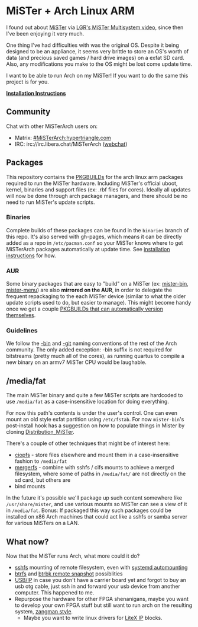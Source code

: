 # MiSTer + Arch Linux ARM

I found out about [MiSTer](https://github.com/MiSTer-devel/Main_MiSTer/wiki)
via [LGR's MiSTer Multisystem video](https://www.youtube.com/watch?v=qx45r-BRHxY),
since then I've been enjoying it very much.

One thing I've had difficulties with was the original OS. Despite it being
designed to be an appliance, it seems very brittle to store an OS's worth of
data (and precious saved games / hard drive images) on a exfat SD card.
Also, any modifications you make to the OS might be lost come update time.

I want to be able to run Arch on my MiSTer! If you want to do the same
this project is for you.

[**Installation Instructions**](INSTALL.md)

## Community

Chat with other MiSTerArch users on:

* Matrix: [#MiSTerArch:hypertriangle.com](https://matrix.to/#/#MiSTerArch:hypertriangle.com)
* IRC: irc://irc.libera.chat/MiSTerArch ([webchat](https://web.libera.chat/#MiSTerArch))

## Packages

This repository contains the [PKGBUILDs](https://wiki.archlinux.org/title/PKGBUILD)
for the arch linux arm packages required to run the MiSTer hardware. Including
MiSTer's official uboot, kernel, binaries and support files (ex: .rbf files for
cores). Ideally all updates will now be done through arch package managers,
and there should be no need to run MiSTer's update scripts.

### Binaries

Complete builds of these packages can be found in the `binaries`
branch of this repo. It's also served with gh-pages, which means it
can be directly added as a repo in `/etc/pacman.conf` so your MiSTer knows
where to get MiSTerArch packages automatically at update time. See
[installation instructions](INSTALL.md#repository-setup) for how.

### AUR
Some binary packages that are easy to "build" on a MiSTer (ex:
[mister-bin](https://aur.archlinux.org/packages/mister-bin),
[mister-menu](https://aur.archlinux.org/packages/mister-menu))
are also **mirrored on the AUR**, in order to delegate the frequent
repackaging to the each MiSTer device (similar to what the older
update scripts used to do, but easier to manage). This might become handy
once we get a couple [PKGBUILDs that can automatically version themselves](https://wiki.archlinux.org/title/VCS_package_guidelines#The_pkgver()_function).

### Guidelines
We follow the [-bin](https://wiki.archlinux.org/title/AUR_submission_guidelines#Rules_of_submission) and [-git](https://wiki.archlinux.org/title/VCS_package_guidelines#Guidelines) naming conventions of the rest of the Arch
community. The only added exception: -bin suffix is not required for bitstreams
(pretty much all of the cores), as running quartus to compile a new binary on
an armv7 MiSTer CPU would be laughable.

## /media/fat

The main MiSTer binary and quite a few MiSTer scripts are hardcoded to
use `/media/fat` as a case-insensitive location for doing everything.

For now this path's contents is under the user's control. One can even mount
an old style exfat partition using `/etc/fstab`. For now `mister-bin`'s
post-install hook has a suggestion on how to populate things in Mister by
cloning [Distribution_MiSTer](https://github.com/MiSTer-devel/Distribution_MiSTer).

There's a couple of other techniques that might be of interest here:

* [ciopfs](https://aur.archlinux.org/packages/ciopfs) - store files elsewhere
  and mount them in a case-insensitive fashion to `/media/fat`
* [mergerfs](https://aur.archlinux.org/packages/mergerfs) - combine with
  sshfs / cifs mounts to achieve a merged filesystem, where some of paths
  in `/media/fat/` are not directly on the sd card, but others are
* bind mounts

In the future it's possible we'll package up such content somewhere like
`/usr/share/mister`, and use various mounts so MiSTer can see a view of
it in `/media/fat`. Bonus: If packaged this way such packages could be
installed on x86 Arch machines that could act like a sshfs or samba server
for various MiSTers on a LAN.

## What now?

Now that the MiSTer runs Arch, what more could it do?

* [sshfs](https://wiki.archlinux.org/title/SSHFS) mounting of remote filesystem,
  even with [systemd automounting](https://wiki.archlinux.org/title/SSHFS#Automounting)
* [btrfs](https://wiki.archlinux.org/title/Btrfs) and
  [btrbk remote snapshot](https://github.com/digint/btrbk) possiblities
* [USB/IP](https://wiki.archlinux.org/title/USB/IP) in case you don't have a
  carrier board yet and forgot to buy an usb otg cable, just ssh in and
  forward your usb device from another computer. This happened to me.
* Repurpose the hardware for other FPGA shenanigans, maybe you want to develop
  your own FPGA stuff but still want to run arch on the resulting system,
  [zangman style](https://github.com/zangman/de10-nano/wiki).
    * Maybe you want to write linux drivers for
    [LiteX IP](https://github.com/enjoy-digital/litex) blocks.
